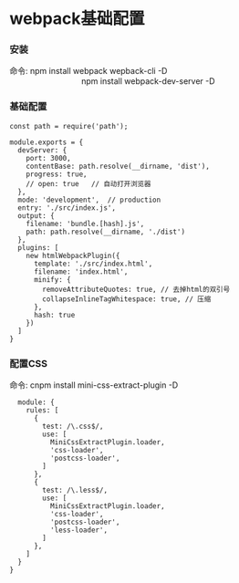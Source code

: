 # webpack基础配置
### 安装
命令: npm install webpack wepback-cli -D  
	  &emsp;&emsp;&emsp;&emsp;&emsp;&emsp;&emsp;&emsp;&emsp;npm install webpack-dev-server -D
### 基础配置
```
const path = require('path');

module.exports = {
  devServer: {
    port: 3000,
    contentBase: path.resolve(__dirname, 'dist'),
    progress: true,
    // open: true   // 自动打开浏览器
  },
  mode: 'development',  // production
  entry: './src/index.js',
  output: {
    filename: 'bundle.[hash].js',
    path: path.resolve(__dirname, './dist')
  },
  plugins: [
    new htmlWebpackPlugin({
      template: './src/index.html',
      filename: 'index.html',
      minify: {
        removeAttributeQuotes: true, // 去掉html的双引号
        collapseInlineTagWhitespace: true, // 压缩
      },
      hash: true
    })
  ]
}
```

### 配置CSS
命令: cnpm install mini-css-extract-plugin -D

```
  module: {
    rules: [
      {
        test: /\.css$/,
        use: [
          MiniCssExtractPlugin.loader,
          'css-loader',
          'postcss-loader',
        ]
      },
      {
        test: /\.less$/,
        use: [
          MiniCssExtractPlugin.loader,
          'css-loader',
          'postcss-loader',
          'less-loader',
        ]
      },
    ]
  }
}
```
